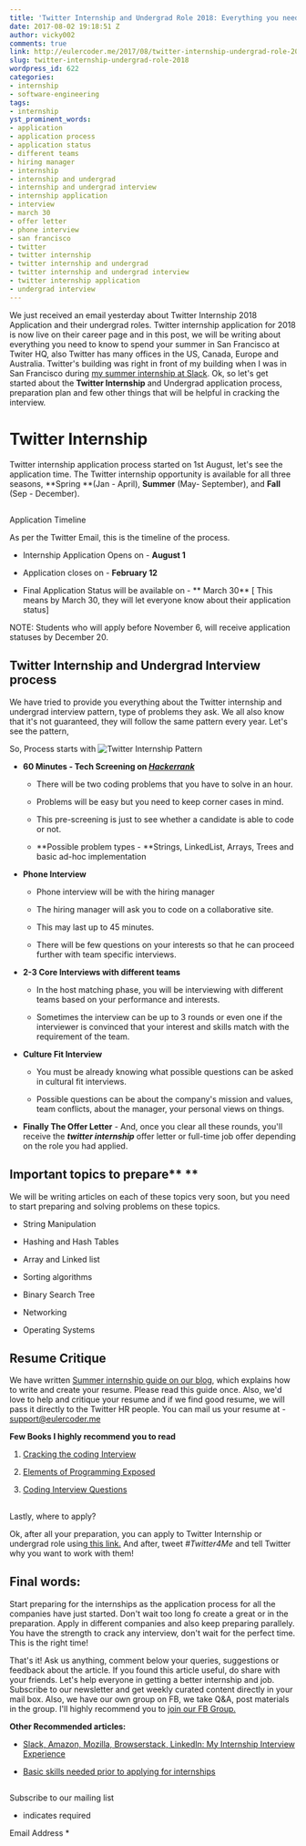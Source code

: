 ```yaml
---
title: 'Twitter Internship and Undergrad Role 2018: Everything you need to know'
date: 2017-08-02 19:18:51 Z
author: vicky002
comments: true
link: http://eulercoder.me/2017/08/twitter-internship-undergrad-role-2018/
slug: twitter-internship-undergrad-role-2018
wordpress_id: 622
categories:
- internship
- software-engineering
tags:
- internship
yst_prominent_words:
- application
- application process
- application status
- different teams
- hiring manager
- internship
- internship and undergrad
- internship and undergrad interview
- internship application
- interview
- march 30
- offer letter
- phone interview
- san francisco
- twitter
- twitter internship
- twitter internship and undergrad
- twitter internship and undergrad interview
- twitter internship application
- undergrad interview
---
```


We just received an email yesterday about Twitter Internship 2018 Application and their undergrad roles. Twitter internship application for 2018 is now live on their career page and in this post, we will be writing about everything you need to know to spend your summer in San Francisco at Twiter HQ, also Twitter has many offices in the US, Canada, Europe and Australia. Twitter's building was right in front of my building when I was in San Francisco during [my summer internship at Slack](http://eulercoder.me/2017/07/slack-internship-sf-silicon-valley/).  Ok, so let's get started about the **Twitter Internship** and Undergrad application process, preparation plan and few other things that will be helpful in cracking the interview. 



# 





# Twitter Internship


Twitter internship application process started on 1st August, let's see the application time. The Twitter internship opportunity is available for all three seasons, **Spring **(Jan - April), **Summer** (May- September), and **Fall** (Sep - December). 



##   

Application Timeline


As per the Twitter Email, this is the timeline of the process. 




	
  * Internship Application Opens on - **August 1**

	
  * Application closes on - **February 12**

	
  * Final Application Status will be available on - ** March 30** [ This means by March 30, they will let everyone know about their application status]


NOTE: Students who will apply before November 6, will receive application statuses by December 20.   




## Twitter Internship and Undergrad Interview process


We have tried to provide you everything about the Twitter internship and undergrad interview pattern, type of problems they ask. We all also know that it's not guaranteed, they will follow the same pattern every year. Let's see the pattern,  

  

So, Process starts with  ![Twitter Internship Pattern](http://eulercoder.me/wp-content/uploads/2017/08/Twitter-internship-min.png) 



	
  * **60 Minutes - Tech Screening on [_Hackerrank_](https://www.hackerrank.com)**

	
		
    * There will be two coding problems that you have to solve in an hour.

		
    * Problems will be easy but you need to keep corner cases in mind.

		
    * This pre-screening is just to see whether a candidate is able to code or not.

		
    * **Possible problem types - **Strings, LinkedList, Arrays, Trees and basic ad-hoc implementation

	
	

	
  * **Phone Interview**
	
		
    * Phone interview will be with the hiring manager

		
    * The hiring manager will ask you to code on a collaborative site.

		
    * This may last up to 45 minutes.

		
    * There will be few questions on your interests so that he can proceed further with team specific interviews.

	
	

	
  * **2-3 Core Interviews with different teams**
	
		
    * In the host matching phase, you will be interviewing with different teams based on your performance and interests.

		
    * Sometimes the interview can be up to 3 rounds or even one if the interviewer is convinced that your interest and skills match with the requirement of the team.

	
	

	
  * **Culture Fit Interview**
	
		
    * You must be already knowing what possible questions can be asked in cultural fit interviews.

		
    * Possible questions can be about the company's mission and values, team conflicts, about the manager, your personal views on things. 

	
	

	
  * **Finally The Offer Letter** - And, once you clear all these rounds, you'll receive the _**twitter internship**_ offer letter or full-time job offer depending on the role you had applied.





## Important topics to prepare** **


We will be writing articles on each of these topics very soon, but you need to start preparing and solving problems on these topics.




	
  * String Manipulation

	
  * Hashing and Hash Tables

	
  * Array and Linked list

	
  * Sorting algorithms

	
  * Binary Search Tree

	
  * Networking

	
  * Operating Systems





## Resume Critique


We have written [Summer internship guide on our blog](http://eulercoder.me/2017/07/summer-internship-ultimate-guide/), which explains how to write and create your resume. Please read this guide once. Also, we'd love to help and critique your resume and if we find good resume, we will pass it directly to the Twitter HR people. You can mail us your resume at  -[ support@eulercoder.me](mailto:support@eulercoder.me?subject=Attaching%20resume%20for%20critique%20and%20refferal&body=Hello%20Eulercoder%20Team%2C%20please%20have%20a%20look%20at%20my%20resume.%20) 



**Few Books I highly recommend you to read**






	
  1. ​[Cracking](https://amzn.to/2ul5KaC)[ the coding Interview](https://amzn.to/2ul5KaC)

	
  2. [Elements of Programming Exposed](https://amzn.to/2vtXfPz)

	
  3. ​[Coding](https://amzn.to/2vtJ1ye)[ Interview Questions](https://amzn.to/2vtJ1ye)





##   

Lastly, where to apply?


Ok, after all your preparation, you can apply to Twitter Internship or undergrad role using[ this link.](https://goo.gl/whS8td) And after, tweet _#Twitter4Me_ and tell Twitter why you want to work with them!



##  Final words:


Start preparing for the internships as the application process for all the companies have just started. Don't wait too long fo create a great or in the preparation. Apply in different companies and also keep preparing parallely. You have the strength to crack any interview, don't wait for the perfect time. This is the right time!  

  

That's it! Ask us anything, comment below your queries, suggestions or feedback about the article. If you found this article useful, do share with your friends. Let's help everyone in getting a better internship and job. Subscribe to our newsletter and get weekly curated content directly in your mail box. Also, we have our own group on FB, we take Q&A, post materials in the group. I'll highly recommend you to [join our FB Group.](https://www.facebook.com/groups/eulercoder)   

  

**Other Recommended articles:**




	
  * [Slack, Amazon, Mozilla, Browserstack, LinkedIn: My Internship Interview Experience](http://eulercoder.me/2017/07/slack-amazon-mozilla-linkedin-interview/)

	
  * [Basic skills needed prior to applying for internships ](http://eulercoder.me/2017/07/basic-skills-needed-internship/)
	
	












## 



















##   

Subscribe to our mailing list





* indicates required





Email Address *

































